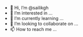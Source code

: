 - 👋 Hi, I’m @sailikgh
- 👀 I’m interested in ...
- 🌱 I’m currently learning ...
- 💞️ I’m looking to collaborate on ...
- 📫 How to reach me ...

<!---
sailikgh/sailikgh is a ✨ special ✨ repository because its `README.md` (this file) appears on your GitHub profile.
You can click the Preview link to take a look at your changes.
--->
